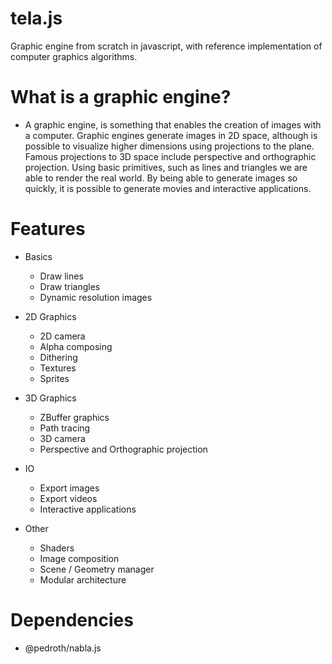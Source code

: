 # tela.js

Graphic engine from scratch in javascript, with reference implementation of computer graphics algorithms.

# What is a graphic engine?

- A graphic engine, is something that enables the creation of images with a computer. Graphic engines generate images in 2D space, although is possible to visualize higher dimensions using projections to the plane. Famous projections to 3D space include perspective and orthographic projection. Using basic primitives, such as lines and triangles we are able to render the real world. By being able to generate images so quickly, it is possible to generate movies and interactive applications.

# Features

- Basics

  - Draw lines
  - Draw triangles
  - Dynamic resolution images

- 2D Graphics

  - 2D camera
  - Alpha composing
  - Dithering
  - Textures
  - Sprites

- 3D Graphics

  - ZBuffer graphics
  - Path tracing
  - 3D camera
  - Perspective and Orthographic projection

- IO

  - Export images
  - Export videos
  - Interactive applications

- Other

  - Shaders
  - Image composition
  - Scene / Geometry manager
  - Modular architecture

# Dependencies

- @pedroth/nabla.js
